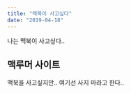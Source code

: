 ```yaml
---
title: "맥북이 사고싶다"
date: "2019-04-18"
---
```


나는 맥북이 사고싶다..

## 맥루머 사이트

맥북을 사고싶지만.. 여기선 사지 마라고 한다..